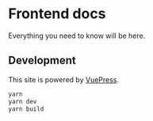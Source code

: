 # Frontend docs

Everything you need to know will be here.

## Development

This site is powered by [VuePress](https://vuepress.vuejs.org/).

``` bash
yarn
yarn dev
yarn build
```
